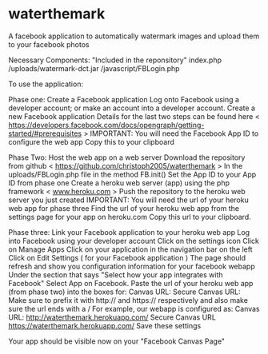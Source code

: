 waterthemark
============

A facebook application to automatically watermark images and upload them to your facebook photos

Necessary Components: "Included in the reponsitory"
index.php
/uploads/watermark-dct.jar
/javascript/FBLogin.php


To use the application:

Phase one: Create a Facebook application
  Log onto Facebook using a developer account; or make an account into a developer account.
  Create a new Facebook application
    Details for the last two steps can be found here < https://developers.facebook.com/docs/opengraph/getting-started/#prerequisites >
IMPORTANT: You will need the Facebook App ID to configure the web app
  Copy this to your clipboard
    
Phase Two: Host the web app on a web server 
  Download the repository from github < https://github.com/christoph2005/waterthemark >
  In the uploads/FBLogin.php file in the method FB.init() Set the App ID to your App ID from phase one
  Create a heroku web server (app) using the php framework < www.heroku.com >
  Push the repository to the heroku web server you just created
IMPORTANT: You will need the url of your heroku web app for phase three
  Find the url of your heroku web app from the settings page for your app on heroku.com
    Copy this url to your clipboard.
  
Phase three: Link your Facebook application to your heroku web app
  Log into Facebook using your developer account
    Click on the settings icon
      Click on Manage Apps
        Click on your application in the navigation bar on the left
          Click on Edit Settings ( for your Facebook application )
  The page should refresh and show you configuration information for your facebook webapp
  Under the section that says "Select how your app integrates with Facebook"
    Select App on Facebook.
      Paste the url of your heroku web app (from phase two) into the boxes for:
        Canvas URL:
        Secure Canvas URL:
      Make sure to prefix it with http:// and https:// respectively and also make sure the url ends with a /
        For example, our webapp is configured as:
          Canvas URL: http://waterthemark.herokuapp.com/
          Secure Canvas URL https://waterthemark.herokuapp.com/
      Save these settings

Your app should be visible now on your "Facebook Canvas Page"
          
  
    
